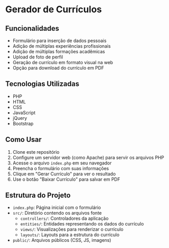 # Gerador de Currículos


## Funcionalidades

- Formulário para inserção de dados pessoais
- Adição de múltiplas experiências profissionais
- Adição de múltiplas formações acadêmicas
- Upload de foto de perfil
- Geração de currículo em formato visual na web
- Opção para download do currículo em PDF

## Tecnologias Utilizadas

- PHP
- HTML
- CSS
- JavaScript
- jQuery
- Bootstrap

## Como Usar

1. Clone este repositório
2. Configure um servidor web (como Apache) para servir os arquivos PHP
3. Acesse o arquivo `index.php` em seu navegador
4. Preencha o formulário com suas informações
5. Clique em "Gerar Currículo" para ver o resultado
6. Use o botão "Baixar Currículo" para salvar em PDF

## Estrutura do Projeto

- `index.php`: Página inicial com o formulário
- `src/`: Diretório contendo os arquivos fonte
  - `controllers/`: Controladores da aplicação
  - `entities/`: Entidades representando os dados do currículo
  - `views/`: Visualizações para renderizar o currículo
  - `layouts/`: Layouts para a estrutura do currículo
- `public/`: Arquivos públicos (CSS, JS, imagens)
